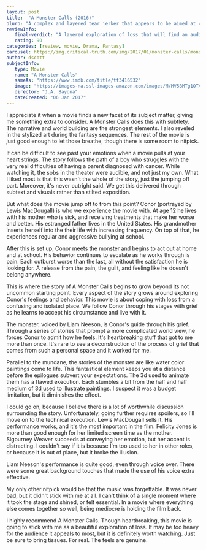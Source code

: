 ```yaml
---
layout: post
title:  "A Monster Calls (2016)"
blurb: "A complex and layered tear jerker that appears to be aimed at children."
reviewInfo:
   final-verdict: "A layered exploration of loss that will find an audience who will remember it for a long time as a classic."
   rating: 90
categories: [review, movie, Drama, Fantasy]
carousel: https://img.critical-truth.com/img/2017/01/monster-calls/monster-calls-cover.jpg
author: dscott
subjectInfo:
   type: Movie
   name: "A Monster Calls"
   sameAs: "https://www.imdb.com/title/tt3416532"
   image: "https://images-na.ssl-images-amazon.com/images/M/MV5BMTg1OTA5OTkyNV5BMl5BanBnXkFtZTgwODMwNDU5OTE@._V1_SX300.jpg"
   director: "J.A. Bayona"
   dateCreated: "06 Jan 2017"
---
```


I appreciate it when a movie finds a new facet of its subject matter, giving me something extra to consider. A Monster Calls does this with subtlety. The narrative and world building are the strongest elements. I also reveled in the stylized art during the fantasy sequences. The rest of the movie is just good enough to let those breathe, though there is some room to nitpick.

It can be difficult to see past your emotions when a movie pulls at your heart strings. The story follows the path of a boy who struggles with the very real difficulties of having a parent diagnosed with cancer. While watching it, the sobs in the theater were audible, and not just my own. What I liked most is that this wasn't the whole of the story, just the jumping off part. Moreover, it's never outright said. We get this delivered through subtext and visuals rather than stilted exposition. 

But what does the movie jump off to from this point? Conor (portrayed by Lewis MacDougall) is who we experience the movie with. At age 12 he lives with his mother who is sick, and receiving treatments that make her worse and better. His estranged father lives in the United States. His grandmother inserts herself into the their life with increasing frequency. On top of that, he experiences regular and aggressive bullying at school. 

After this is set up, Conor meets the monster and begins to act out at home and at school. His behavior continues to escalate as he works through is pain. Each outburst worse than the last, all without the satisfaction he is looking for. A release from the pain, the guilt, and feeling like he doesn't belong anywhere.

This is where the story of A Monster Calls begins to grow beyond its not uncommon starting point. Every aspect of the story grows around exploring Conor's feelings and behavior. This movie is about coping with loss from a confusing and isolated place. We follow Conor through his stages with grief as he learns to accept his circumstance and live with it.

The monster, voiced by Liam Neeson, is Conor's guide through his grief. Through a series of stories that prompt a more complicated world view, he forces Conor to admit how he feels. It's heartbreaking stuff that got to me more than once. It's rare to see a deconstruction of the process of grief that comes from such a personal space and it worked for me.

Parallel to the mundane, the stories of the monster are like water color paintings come to life. This fantastical element keeps you at a distance before the epilogues subvert your expectations. The 3d used to animate them has a flawed execution. Each stumbles a bit from the half and half medium of 3d used to illustrate paintings. I suspect it was a budget limitation, but it diminishes the effect.

I could go on, because I believe there is a lot of worthwhile discussion surrounding the story. Unfortunately, going further requires spoilers, so I'll move on to the technical execution. Lewis MacDougall sells it. His performance works, and it's the most important in the film. Felicity Jones is more than good enough for her limited screen time as the mother. Sigourney Weaver succeeds at conveying her emotion, but her accent is distracting. I couldn't say if it is because I'm too used to her in other roles, or because it is out of place, but it broke the illusion.

Liam Neeson's performance is quite good, even through voice over. There were some great background touches that made the use of his voice extra effective.

My only other nitpick would be that the music was forgettable. It was never bad, but it didn't stick with me at all. I can't think of a single moment where it took the stage and shined, or felt essential. In a movie where everything else comes together so well, being mediocre is holding the film back.

I highly recommend A Monster Calls. Though heartbreaking, this movie is going to stick with me as a beautiful exploration of loss. It may be too heavy for the audience it appeals to most, but it is definitely worth watching. Just be sure to bring tissues. For real. The feels are genuine.